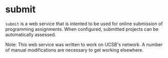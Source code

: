 # submit

`submit` is a web service that is intented to be used for online submission of
programming assignments. When configured, submitted projects can be
automatically assessed.

Note: This web service was written to work on UCSB's network. A number of
manual modifications are necessary to get working elsewhere.
